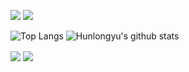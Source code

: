 
<!--
**prettykernel/prettykernel** is a ✨ _special_ ✨ repository because its `README.md` (this file) appears on your GitHub profile.

Here are some ideas to get you started:

- 🔭 I’m currently working on ...
- 🌱 I’m currently learning ...
- 👯 I’m looking to collaborate on ...
- 🤔 I’m looking for help with ...
- 💬 Ask me about ...
- 📫 How to reach me: ...
- 😄 Pronouns: ...
- ⚡ Fun fact: ...
-->


![](https://github-readme-stats.vercel.app/api/?username=prettykernel&count_private=true&hide=stars&show_icons=true&theme=buefy)
![](https://github-readme-stats.vercel.app/api/top-langs/?username=prettykernel&layout=compact)

![Top Langs](https://github-readme-stats.vercel.app/api/top-langs/?username=prettykernel)
![Hunlongyu's github stats](https://github-readme-stats.vercel.app/api?username=Hunlongyu&show_icons=true&count_private=true&line_height=40)

<div style="height:170;width:495">
  <img align="center" src="https://github-readme-stats.vercel.app/api/?username=prettykernel&count_private=true&show_icons=true&theme=buefy"/>
  <img align="center" src="https://github-readme-stats.vercel.app/api/top-langs/?username=prettykernel"/>
</div>
